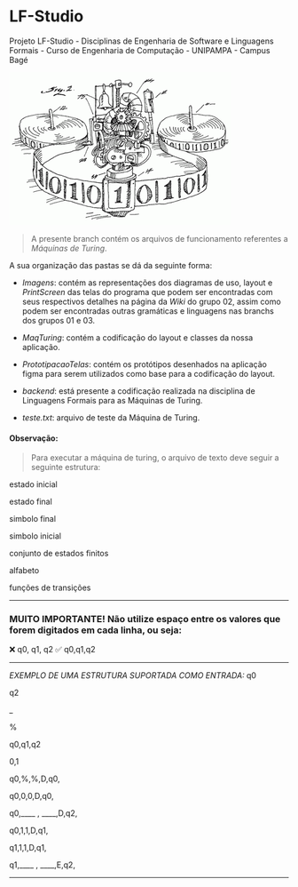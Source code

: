# LF-Studio
Projeto LF-Studio - Disciplinas de Engenharia de Software e Linguagens Formais - Curso de Engenharia de Computação - UNIPAMPA - Campus Bagé

![Imagem de capa de uma MT](https://github.com/cmbetemps/LF-Studio/blob/Grupo-02/Imagens/turingMachine.gif)

> A presente branch contém os arquivos de funcionamento referentes a *Máquinas de Turing*. 

A sua organização das pastas se dá da seguinte forma:
* _*Imagens*_: contém as representações dos diagramas de uso, layout e *PrintScreen* das telas do programa que podem ser encontradas com seus respectivos detalhes na página da *Wiki* do grupo 02, assim como podem ser encontradas outras gramáticas e linguagens nas branchs dos grupos 01 e 03.

* _*MaqTuring*_: contém a codificação do layout e classes da nossa aplicação.

* _*PrototipacaoTelas*_: contém os protótipos desenhados na aplicação figma para serem utilizados como base para a codificação do layout.

* _*backend*_: está presente a codificação realizada na disciplina de Linguagens Formais para as Máquinas de Turing.

* _*teste.txt*_: arquivo de teste da Máquina de Turing.

#### Observação: 
> Para executar a máquina de turing, o arquivo de texto deve seguir a seguinte estrutura:

estado inicial

estado final

simbolo final

simbolo inicial

conjunto de estados finitos

alfabeto

funções de transições

----------------------------------

### MUITO IMPORTANTE! Não utilize espaço entre os valores que forem digitados em cada linha, ou seja:
❌ q0, q1, q2
✅ q0,q1,q2

----------------------------------

*EXEMPLO DE UMA ESTRUTURA SUPORTADA COMO ENTRADA:*
q0 

q2 

_

%

q0,q1,q2

0,1


q0,%,%,D,q0,

q0,0,0,D,q0,

q0,____ , ____,D,q2,

q0,1,1,D,q1,

q1,1,1,D,q1,

q1,____ , ____,E,q2,


---------------------------------
